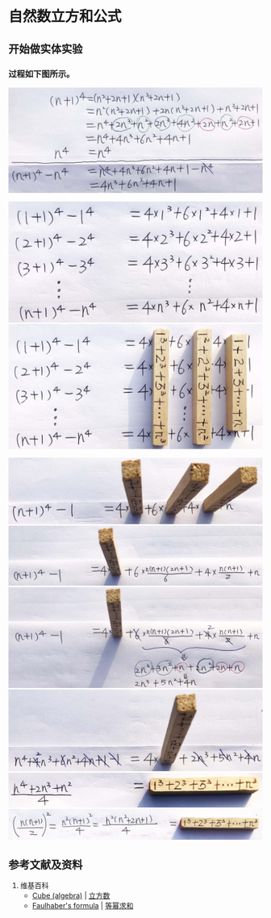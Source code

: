 # 自然数立方和公式

## 开始做实体实验

### 过程如下图所示。

![](/images/数系/数学归纳法/自然数立方和公式/1a1.jpg)

![](/images/数系/数学归纳法/自然数立方和公式/2a1.jpg)
![](/images/数系/数学归纳法/自然数立方和公式/2a2.jpg)

![](/images/数系/数学归纳法/自然数立方和公式/3a1.jpg)
![](/images/数系/数学归纳法/自然数立方和公式/3a2.jpg)
![](/images/数系/数学归纳法/自然数立方和公式/3a3.jpg)
![](/images/数系/数学归纳法/自然数立方和公式/3a4.jpg)
![](/images/数系/数学归纳法/自然数立方和公式/3a5.jpg)
![](/images/数系/数学归纳法/自然数立方和公式/3a6.jpg)

## 参考文献及资料

1. 维基百科
	- [Cube (algebra)](https://en.wikipedia.org/wiki/Cube_(algebra)) | [立方数](https://zh.wikipedia.org/wiki/%E7%AB%8B%E6%96%B9%E6%95%B8) 
	- [Faulhaber's formula](https://en.wikipedia.org/wiki/Faulhaber%27s_formula) | [等幂求和](https://zh.wikipedia.org/wiki/等幂求和) 